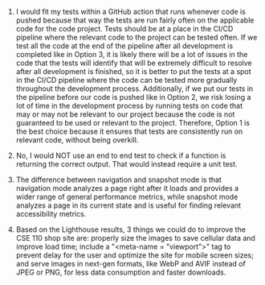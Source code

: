 1) I would fit my tests within a GitHub action that runs whenever code is pushed because that way the tests are run fairly often on the applicable code for the code project. Tests should be at a place in the CI/CD pipeline where the relevant code to the project can be tested often. If we test all the code at the end of the pipeline after all development is completed like in Option 3, it is likely there will be a lot of issues in the code that the tests will identify that will be extremely difficult to resolve after all development is finished, so it is better to put the tests at a spot in the CI/CD pipeline where the code can be tested more gradually throughout the development process. Additionally, if we put our tests in the pipeline before our code is pushed like in Option 2, we risk losing a lot of time in the development process by running tests on code that may or may not be relevant to our project because the code is not guaranteed to be used or relevant to the project. Therefore, Option 1 is the best choice because it ensures that tests are consistently run on relevant code, without being overkill.

2) No, I would NOT use an end to end test to check if a function is returning the correct output. That would instead require a unit test.

3) The difference between navigation and snapshot mode is that navigation mode analyzes a page right after it loads and provides a wider range of general performance metrics, while snapshot mode analyzes a page in its current state and is useful for finding relevant accessibility metrics.

4) Based on the Lighthouse results, 3 things we could do to improve the CSE 110 shop site are: properly size the images to save cellular data and improve load time; include a "<meta-name = "viewport">" tag to prevent delay for the user and optimize the site for mobile screen sizes; and serve images in next-gen formats, like WebP and AVIF instead of JPEG or PNG, for less data consumption and faster downloads.






